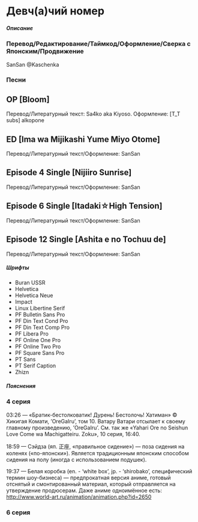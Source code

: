 # Девч(а)чий номер

##### Описание

### Перевод/Редактирование/Таймкод/Оформление/Сверка с Японским/Продвижение

SanSan @Kaschenka

### Песни

## OP [Bloom]

Перевод/Литературный текст: Sa4ko aka Kiyoso. Оформление:  [T_T subs] alkopone

## ED [Ima wa Mijikashi Yume Miyo Otome]

Перевод/Литературный текст/Оформление: SanSan

## Episode 4 Single [Nijiiro Sunrise]

Перевод/Литературный текст/Оформление: SanSan

## Episode 6 Single [Itadaki☆High Tension]

Перевод/Литературный текст/Оформление: SanSan

## Episode 12 Single [Ashita e no Tochuu de]

Перевод/Литературный текст/Оформление: SanSan

##### Шрифты

- Buran USSR
- Helvetica
- Helvetica Neue
- Impact
- Linux Libertine Serif
- PF Bulletin Sans Pro
- PF Din Text Cond Pro
- PF Din Text Comp Pro
- PF Libera Pro
- PF Online One Pro
- PF Online Two Pro
- PF Square Sans Pro
- PT Sans
- PT Serif Caption
- Zhizn

##### Пояснения

### 4 серия

03:26 — «Братик-бестолковатик! Дурень! Бестолочь! Хатиман» © Хикигая Комати, ’OreGaIru’, том 10. Ватару Ватари отсылает к своему главному произведению, ’OreGaIru’. См. так же «Yahari Ore no Seishun Love Come wa Machigatteiru. Zoku», 10 серия, 16:40. 

18:59 — Сэйдза (яп. 正座, «правильное сидение») — поза сидения на коленях («по-японски»). Является традиционным японским способом сидения на полу (иногда с использованием подушек).

19:37 — Белая коробка (en. - ‘white box’, jp. - ‘shirobako’, специфический термин шоу-бизнеса) — предпрокатная версия аниме, готовый отснятый и смонтированный материал, который отправляется на утверждение продюсерам. Даже аниме одноимённое есть: http://www.world-art.ru/animation/animation.php?id=2650

### 6 серия